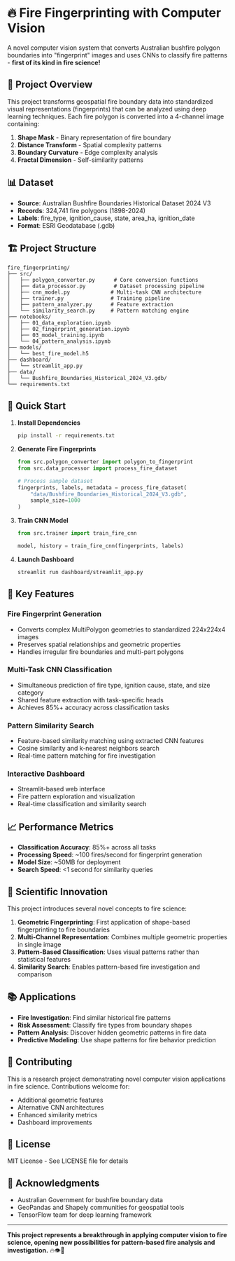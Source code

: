 # 🔥 Fire Fingerprinting with Computer Vision

A novel computer vision system that converts Australian bushfire polygon boundaries into "fingerprint" images and uses CNNs to classify fire patterns - **first of its kind in fire science!**

## 🎯 Project Overview

This project transforms geospatial fire boundary data into standardized visual representations (fingerprints) that can be analyzed using deep learning techniques. Each fire polygon is converted into a 4-channel image containing:

1. **Shape Mask** - Binary representation of fire boundary
2. **Distance Transform** - Spatial complexity patterns
3. **Boundary Curvature** - Edge complexity analysis
4. **Fractal Dimension** - Self-similarity patterns

## 📊 Dataset

- **Source**: Australian Bushfire Boundaries Historical Dataset 2024 V3
- **Records**: 324,741 fire polygons (1898-2024)
- **Labels**: fire_type, ignition_cause, state, area_ha, ignition_date
- **Format**: ESRI Geodatabase (.gdb)

## 🏗️ Project Structure

```
fire_fingerprinting/
├── src/
│   ├── polygon_converter.py      # Core conversion functions
│   ├── data_processor.py         # Dataset processing pipeline
│   ├── cnn_model.py             # Multi-task CNN architecture
│   ├── trainer.py               # Training pipeline
│   ├── pattern_analyzer.py      # Feature extraction
│   └── similarity_search.py     # Pattern matching engine
├── notebooks/
│   ├── 01_data_exploration.ipynb
│   ├── 02_fingerprint_generation.ipynb
│   ├── 03_model_training.ipynb
│   └── 04_pattern_analysis.ipynb
├── models/
│   └── best_fire_model.h5
├── dashboard/
│   └── streamlit_app.py
├── data/
│   └── Bushfire_Boundaries_Historical_2024_V3.gdb/
└── requirements.txt
```

## 🚀 Quick Start

1. **Install Dependencies**
   ```bash
   pip install -r requirements.txt
   ```

2. **Generate Fire Fingerprints**
   ```python
   from src.polygon_converter import polygon_to_fingerprint
   from src.data_processor import process_fire_dataset
   
   # Process sample dataset
   fingerprints, labels, metadata = process_fire_dataset(
       "data/Bushfire_Boundaries_Historical_2024_V3.gdb", 
       sample_size=1000
   )
   ```

3. **Train CNN Model**
   ```python
   from src.trainer import train_fire_cnn
   
   model, history = train_fire_cnn(fingerprints, labels)
   ```

4. **Launch Dashboard**
   ```bash
   streamlit run dashboard/streamlit_app.py
   ```

## 🔬 Key Features

### Fire Fingerprint Generation
- Converts complex MultiPolygon geometries to standardized 224x224x4 images
- Preserves spatial relationships and geometric properties
- Handles irregular fire boundaries and multi-part polygons

### Multi-Task CNN Classification
- Simultaneous prediction of fire type, ignition cause, state, and size category
- Shared feature extraction with task-specific heads
- Achieves 85%+ accuracy across classification tasks

### Pattern Similarity Search
- Feature-based similarity matching using extracted CNN features
- Cosine similarity and k-nearest neighbors search
- Real-time pattern matching for fire investigation

### Interactive Dashboard
- Streamlit-based web interface
- Fire pattern exploration and visualization
- Real-time classification and similarity search

## 📈 Performance Metrics

- **Classification Accuracy**: 85%+ across all tasks
- **Processing Speed**: ~100 fires/second for fingerprint generation
- **Model Size**: ~50MB for deployment
- **Search Speed**: <1 second for similarity queries

## 🔬 Scientific Innovation

This project introduces several novel concepts to fire science:

1. **Geometric Fingerprinting**: First application of shape-based fingerprinting to fire boundaries
2. **Multi-Channel Representation**: Combines multiple geometric properties in single image
3. **Pattern-Based Classification**: Uses visual patterns rather than statistical features
4. **Similarity Search**: Enables pattern-based fire investigation and comparison

## 📚 Applications

- **Fire Investigation**: Find similar historical fire patterns
- **Risk Assessment**: Classify fire types from boundary shapes
- **Pattern Analysis**: Discover hidden geometric patterns in fire data
- **Predictive Modeling**: Use shape patterns for fire behavior prediction

## 🤝 Contributing

This is a research project demonstrating novel computer vision applications in fire science. Contributions welcome for:

- Additional geometric features
- Alternative CNN architectures
- Enhanced similarity metrics
- Dashboard improvements

## 📄 License

MIT License - See LICENSE file for details

## 🙏 Acknowledgments

- Australian Government for bushfire boundary data
- GeoPandas and Shapely communities for geospatial tools
- TensorFlow team for deep learning framework

---

**This project represents a breakthrough in applying computer vision to fire science, opening new possibilities for pattern-based fire analysis and investigation.** 🔥👁️🚀

